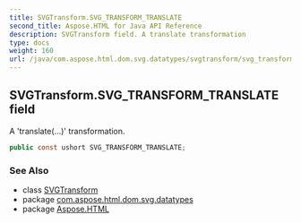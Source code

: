 ```yaml
---
title: SVGTransform.SVG_TRANSFORM_TRANSLATE
second_title: Aspose.HTML for Java API Reference
description: SVGTransform field. A translate transformation
type: docs
weight: 160
url: /java/com.aspose.html.dom.svg.datatypes/svgtransform/svg_transform_translate/
---
```

## SVGTransform.SVG_TRANSFORM_TRANSLATE field

A 'translate(…)' transformation.

```java
public const ushort SVG_TRANSFORM_TRANSLATE;
```

### See Also

* class [SVGTransform](../)
* package [com.aspose.html.dom.svg.datatypes](../../../com.aspose.html.dom.svg.datatypes/)
* package [Aspose.HTML](../../../)
